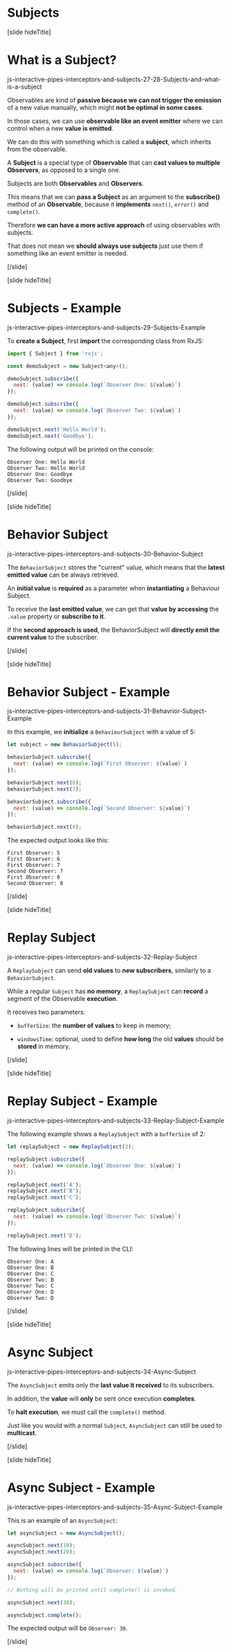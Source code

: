 # Subjects

[slide hideTitle]

# What is a Subject?

js-interactive-pipes-interceptors-and-subjects-27-28-Subjects-and-what-is-a-subject

Observables are kind of **passive because we can not trigger the emission** of a new value manually, which might **not be optimal in some cases**.

In those cases, we can use **observable like an event emitter** where we can control when a new **value is emitted**.

We can do this with something which is called a **subject**, which inherits from the observable.

A **Subject** is a special type of **Observable** that can **cast values to multiple Observers**, as opposed to a single one.

Subjects are both **Observables** and **Observers**.

This means that we can **pass a Subject** as an argument to the **subscribe()** method of an **Observable**, because it **implements** `next()`, `error()` and `complete()`.

Therefore **we can have a more active approach** of using observables with subjects.

That does not mean we **should always use subjects** just use them if something like an event emitter is needed.

[/slide]


[slide hideTitle]

# Subjects - Example

js-interactive-pipes-interceptors-and-subjects-29-Subjects-Example

To **create a Subject**, first **import** the corresponding class from RxJS:

```js
import { Subject } from 'rxjs';

const demoSubject = new Subject<any>();

demoSubject.subscribe({
  next: (value) => console.log(`Observer One: ${value}`)
});

demoSubject.subscribe({
  next: (value) => console.log(`Observer Two: ${value}`)
});

demoSubject.next('Hello World');
demoSubject.next('Goodbye');
```

The following output will be printed on the console:

```
Observer One: Hello World
Observer Two: Hello World
Observer One: Goodbye
Observer Two: Goodbye
```

[/slide]


[slide hideTitle]

# Behavior Subject

js-interactive-pipes-interceptors-and-subjects-30-Behavior-Subject

The `BehaviorSubject` stores the "current" value, which means that the **latest emitted value** can be always retrieved.

An **initial value** is **required** as a parameter when **instantiating** a Behaviour Subject.

To receive the **last emitted value**, we can get that **value by accessing** the `.value` property or **subscribe to it**. 

If the **second approach is used**, the BehaviorSubject will **directly emit the current value** to the subscriber. 


[/slide]

[slide hideTitle]

# Behavior Subject - Example

js-interactive-pipes-interceptors-and-subjects-31-Behavrior-Subject-Example

In this example, we **initialize** a `BehaviourSubject` with a value of 5:

```js
let subject = new BehaviorSubject(5);

behaviorSubject.subscribe({
  next: (value) => console.log(`First Observer: ${value}`)
});

behaviorSubject.next(6);
behaviorSubject.next(7);

behaviorSubject.subscribe({
  next: (value) => console.log(`Second Observer: ${value}`)
});

behaviorSubject.next(8);

```

The expected output looks like this:

```
First Observer: 5
First Observer: 6
First Observer: 7
Second Observer: 7
First Observer: 8
Second Observer: 8
```

[/slide]

[slide hideTitle]

# Replay Subject

js-interactive-pipes-interceptors-and-subjects-32-Replay-Subject

A `ReplaySubject` can send **old values** to **new subscribers**, similarly to a `BehaviorSubject`.

While a regular `Subject` has **no memory**, a `ReplaySubject` can **record** a segment of the Observable **execution**.

It receives two parameters:

- `bufferSize`: the **number of values** to keep in memory;

- `windowsTime`: optional, used to define **how long** the old **values** should be **stored** in memory.

[/slide]

[slide hideTitle]

# Replay Subject - Example

js-interactive-pipes-interceptors-and-subjects-33-Replay-Subject-Example

The following example shows a `ReplaySubject` with a `bufferSize` of 2:

```js
let replaySubject = new ReplaySubject(2);

replaySubject.subscribe({ 
  next: (value) => console.log(`Observer One: ${value}`)
});

replaySubject.next('A');
replaySubject.next('B');
replaySubject.next('C');

replaySubject.subscribe({ 
  next: (value) => console.log(`Observer Two: ${value}`)
});

replaySubject.next('D');

```

The following lines will be printed in the CLI:

```
Observer One: A
Observer One: B
Observer One: C
Observer Two: B
Observer Two: C
Observer One: D
Observer Two: D
```

[/slide]

[slide hideTitle]

# Async Subject

js-interactive-pipes-interceptors-and-subjects-34-Async-Subject

The `AsyncSubject` emits only the **last value it received** to its subscribers.

In addition, the **value** will **only** be sent once execution **completes**.

To **halt execution**, we must call the `complete()` method.

Just like you would with a normal `Subject`, `AsyncSubject` can still be used to **multicast**.
 
[/slide]

[slide hideTitle]

# Async Subject - Example

js-interactive-pipes-interceptors-and-subjects-35-Async-Subject-Example

This is an example of an `AsyncSubject`:

```js
let asyncSubject = new AsyncSubject();

asyncSubject.next(10);
asyncSubject.next(20);

asyncSubject.subscribe({ 
  next: (value) => console.log(`Observer: ${value}`)
});

// Nothing will be printed until complete() is invoked.

asyncSubject.next(30);

asyncSubject.complete();

```
The expected output will be `Observer: 30`.

[/slide]